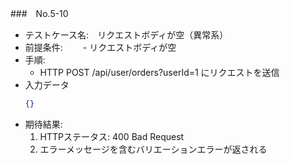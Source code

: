 ###　No.5-10

- テストケース名:　リクエストボディが空（異常系）
- 前提条件:　
　- リクエストボディが空
- 手順:
  -  HTTP POST /api/user/orders?userId=1 にリクエストを送信
- 入力データ
   ```json
   {}
    ```
- 期待結果:
   1. HTTPステータス: 400 Bad Request
   2. エラーメッセージを含むバリエーションエラーが返される
